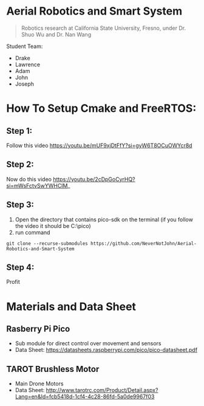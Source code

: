 # Aerial Robotics and Smart System
> Robotics research at California State University, Fresno, under Dr. Shuo Wu and Dr. Nan Wang

Student Team:
- Drake
- Lawrence
- Adam
- John
- Joseph

# How To Setup Cmake and FreeRTOS:
  
## Step 1:
Follow this video
https://youtu.be/mUF9xjDtFfY?si=gyW6T8OCuOWYcr8d 

## Step 2:
Now do this video
https://youtu.be/2cDpGoCyrHQ?si=mWsFctvSwYWHCIM_ 

## Step 3:
1. Open the directory that contains pico-sdk on the terminal (if you follow the video it should be C:\pico)
2. run command
```
git clone --recurse-submodules https://github.com/NeverNotJohn/Aerial-Robotics-and-Smart-System
```

## Step 4:
Profit

# Materials and Data Sheet

## Rasberry Pi Pico
- Sub module for direct control over movement and sensors
- Data Sheet: https://datasheets.raspberrypi.com/pico/pico-datasheet.pdf

## TAROT Brushless Motor

- Main Drone Motors
- Data Sheet: http://www.tarotrc.com/Product/Detail.aspx?Lang=en&Id=fcb5418d-1cf4-4c28-86fd-5a0de9967f03 


